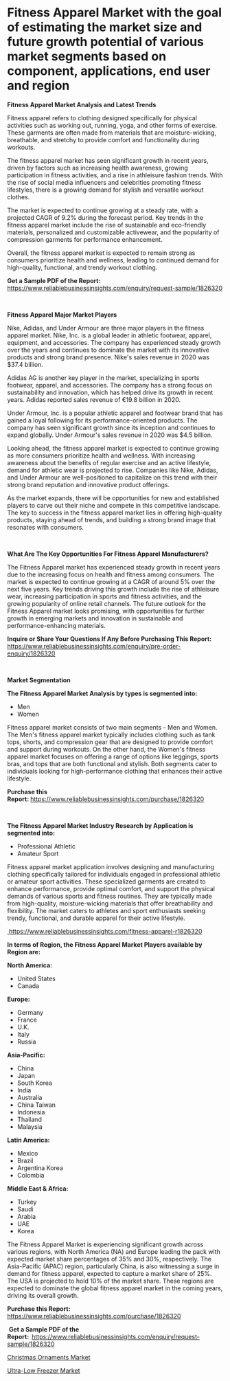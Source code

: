 <p><h1>Fitness Apparel Market with the goal of estimating the market size and future growth potential of various market segments based on component, applications, end user and region</h1></p><p><strong>Fitness Apparel Market Analysis and Latest Trends</strong></p>
<p><p>Fitness apparel refers to clothing designed specifically for physical activities such as working out, running, yoga, and other forms of exercise. These garments are often made from materials that are moisture-wicking, breathable, and stretchy to provide comfort and functionality during workouts.</p><p>The fitness apparel market has seen significant growth in recent years, driven by factors such as increasing health awareness, growing participation in fitness activities, and a rise in athleisure fashion trends. With the rise of social media influencers and celebrities promoting fitness lifestyles, there is a growing demand for stylish and versatile workout clothes.</p><p>The market is expected to continue growing at a steady rate, with a projected CAGR of 9.2% during the forecast period. Key trends in the fitness apparel market include the rise of sustainable and eco-friendly materials, personalized and customizable activewear, and the popularity of compression garments for performance enhancement.</p><p>Overall, the fitness apparel market is expected to remain strong as consumers prioritize health and wellness, leading to continued demand for high-quality, functional, and trendy workout clothing.</p></p>
<p><strong>Get a Sample PDF of the Report:&nbsp;</strong> <a href="https://www.reliablebusinessinsights.com/enquiry/request-sample/1826320">https://www.reliablebusinessinsights.com/enquiry/request-sample/1826320</a></p>
<p>&nbsp;</p>
<p><strong>Fitness Apparel Major Market Players</strong></p>
<p><p>Nike, Adidas, and Under Armour are three major players in the fitness apparel market. Nike, Inc. is a global leader in athletic footwear, apparel, equipment, and accessories. The company has experienced steady growth over the years and continues to dominate the market with its innovative products and strong brand presence. Nike's sales revenue in 2020 was $37.4 billion.</p><p>Adidas AG is another key player in the market, specializing in sports footwear, apparel, and accessories. The company has a strong focus on sustainability and innovation, which has helped drive its growth in recent years. Adidas reported sales revenue of €19.8 billion in 2020.</p><p>Under Armour, Inc. is a popular athletic apparel and footwear brand that has gained a loyal following for its performance-oriented products. The company has seen significant growth since its inception and continues to expand globally. Under Armour's sales revenue in 2020 was $4.5 billion.</p><p>Looking ahead, the fitness apparel market is expected to continue growing as more consumers prioritize health and wellness. With increasing awareness about the benefits of regular exercise and an active lifestyle, demand for athletic wear is projected to rise. Companies like Nike, Adidas, and Under Armour are well-positioned to capitalize on this trend with their strong brand reputation and innovative product offerings.</p><p>As the market expands, there will be opportunities for new and established players to carve out their niche and compete in this competitive landscape. The key to success in the fitness apparel market lies in offering high-quality products, staying ahead of trends, and building a strong brand image that resonates with consumers.</p></p>
<p>&nbsp;</p>
<p><strong>What Are The Key Opportunities For Fitness Apparel Manufacturers?</strong></p>
<p><p>The Fitness Apparel market has experienced steady growth in recent years due to the increasing focus on health and fitness among consumers. The market is expected to continue growing at a CAGR of around 5% over the next five years. Key trends driving this growth include the rise of athleisure wear, increasing participation in sports and fitness activities, and the growing popularity of online retail channels. The future outlook for the Fitness Apparel market looks promising, with opportunities for further growth in emerging markets and innovation in sustainable and performance-enhancing materials.</p></p>
<p><strong>Inquire or Share Your Questions If Any Before Purchasing This Report:</strong> <a href="https://www.reliablebusinessinsights.com/enquiry/pre-order-enquiry/1826320">https://www.reliablebusinessinsights.com/enquiry/pre-order-enquiry/1826320</a></p>
<p>&nbsp;</p>
<p><strong>Market Segmentation</strong></p>
<p><strong>The Fitness Apparel Market Analysis by types is segmented into:</strong></p>
<p><ul><li>Men</li><li>Women</li></ul></p>
<p><p>Fitness apparel market consists of two main segments - Men and Women. The Men's fitness apparel market typically includes clothing such as tank tops, shorts, and compression gear that are designed to provide comfort and support during workouts. On the other hand, the Women's fitness apparel market focuses on offering a range of options like leggings, sports bras, and tops that are both functional and stylish. Both segments cater to individuals looking for high-performance clothing that enhances their active lifestyle.</p></p>
<p><strong>Purchase this Report:&nbsp;</strong><a href="https://www.reliablebusinessinsights.com/purchase/1826320">https://www.reliablebusinessinsights.com/purchase/1826320</a></p>
<p>&nbsp;</p>
<p><strong>The Fitness Apparel Market Industry Research by Application is segmented into:</strong></p>
<p><ul><li>Professional Athletic</li><li>Amateur Sport</li></ul></p>
<p><p>Fitness apparel market application involves designing and manufacturing clothing specifically tailored for individuals engaged in professional athletic or amateur sport activities. These specialized garments are created to enhance performance, provide optimal comfort, and support the physical demands of various sports and fitness routines. They are typically made from high-quality, moisture-wicking materials that offer breathability and flexibility. The market caters to athletes and sport enthusiasts seeking trendy, functional, and durable apparel for their active lifestyle.</p></p>
<p><a href="https://www.reliablebusinessinsights.com/fitness-apparel-r1826320">&nbsp;https://www.reliablebusinessinsights.com/fitness-apparel-r1826320</a></p>
<p><strong>In terms of Region, the Fitness Apparel Market Players available by Region are:</strong></p>
<p>
    <p> <strong> North America: </strong>
        <ul>
            <li>United States</li>
            <li>Canada</li>
        </ul>
        </p> 
    <p> <strong> Europe: </strong>
        <ul>
            <li>Germany</li>
            <li>France</li>
            <li>U.K.</li>
            <li>Italy</li>
            <li>Russia</li>
        </ul>
        </p> 
    <p> <strong> Asia-Pacific: </strong>
        <ul>
            <li>China</li>
            <li>Japan</li>
            <li>South Korea</li>
            <li>India</li>
            <li>Australia</li>
            <li>China Taiwan</li>
            <li>Indonesia</li>
            <li>Thailand</li>
            <li>Malaysia</li>
        </ul>
        </p> 
    <p> <strong> Latin America: </strong>
        <ul>
            <li>Mexico</li>
            <li>Brazil</li>
            <li>Argentina Korea</li>
            <li>Colombia</li>
        </ul>
        </p> 
    <p> <strong> Middle East & Africa: </strong>
        <ul>
            <li>Turkey</li>
            <li>Saudi</li>
            <li>Arabia</li>
            <li>UAE</li>
            <li>Korea</li>
        </ul>
    </p>
    </p>
<p><p>The Fitness Apparel Market is experiencing significant growth across various regions, with North America (NA) and Europe leading the pack with expected market share percentages of 35% and 30%, respectively. The Asia-Pacific (APAC) region, particularly China, is also witnessing a surge in demand for fitness apparel, expected to capture a market share of 25%. The USA is projected to hold 10% of the market share. These regions are expected to dominate the global fitness apparel market in the coming years, driving its overall growth.</p></p>
<p><strong>Purchase this Report: </strong><a href="https://www.reliablebusinessinsights.com/purchase/1826320">https://www.reliablebusinessinsights.com/purchase/1826320</a></p>
<p>&nbsp;<strong>Get a Sample PDF of the Report:&nbsp;&nbsp;</strong><a href="https://www.reliablebusinessinsights.com/enquiry/request-sample/1826320">https://www.reliablebusinessinsights.com/enquiry/request-sample/1826320</a></p>
<p><strong></strong></p>
<p><p><a href="https://github.com/AKSHATREPORTPRIME/Market-Research-Report-List-5/blob/main/christmas-ornaments-market.md">Christmas Ornaments Market</a></p><p><a href="https://view.publitas.com/reportprime-1/ultra-low-freezer-market-share-size-trends-industry-analysis-report-by-application-industrial-equipment-food-industry-other-by-type-double-door-ultra-low-freezer-single-door-ultra-low-freezer-and-forecast-2024-2031/">Ultra-Low Freezer Market</a></p></p>